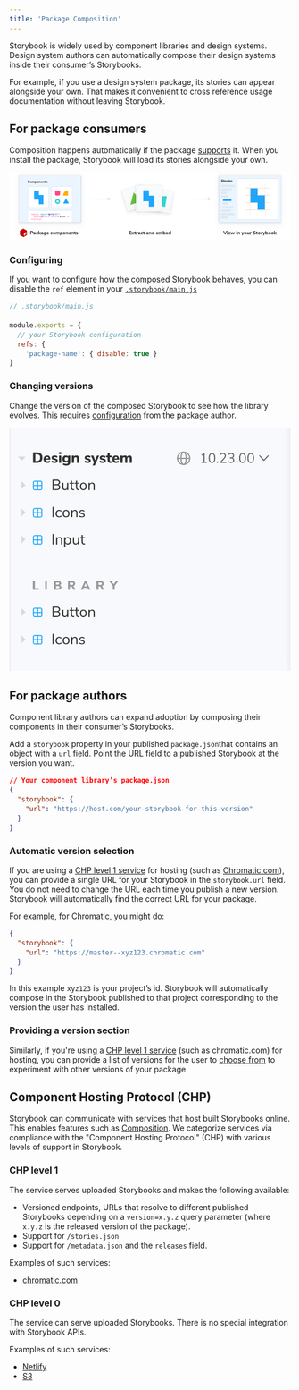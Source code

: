 ```yaml
---
title: 'Package Composition'
---
```


Storybook is widely used by component libraries and design systems. Design system authors can automatically compose their design systems inside their consumer’s Storybooks.

For example, if you use a design system package, its stories can appear alongside your own. That makes it convenient to cross reference usage documentation without leaving Storybook.

## For package consumers

Composition happens automatically if the package [supports](#for-package-authors) it. When you install the package, Storybook will load its stories alongside your own.

![Package composition workflow](./package-composition.png)

### Configuring

If you want to configure how the composed Storybook behaves, you can disable the `ref` element in your [`.storybook/main.js`](../configure/overview.md#configure-story-rendering)

```js
// .storybook/main.js

module.exports = {
  // your Storybook configuration
  refs: {
    'package-name': { disable: true }
}
```

### Changing versions

Change the version of the composed Storybook to see how the library evolves. This requires [configuration](#providing-a-version-section) from the package author.

![Package composition workflow](./composition-versioning.png)

## For package authors

Component library authors can expand adoption by composing their components in their consumer’s Storybooks.

Add a `storybook` property in your published `package.json`that contains an object with a `url` field. Point the URL field to a published Storybook at the version you want.

```json
// Your component library’s package.json
{
  "storybook": {
    "url": "https://host.com/your-storybook-for-this-version"
  }
}
```

### Automatic version selection

If you are using a [CHP level 1 service](#chp-level-1) for hosting (such as [Chromatic.com](https://www.chromatic.com/)), you can provide a single URL for your Storybook in the `storybook.url` field. You do not need to change the URL each time you publish a new version. Storybook will automatically find the correct URL for your package.

For example, for Chromatic, you might do:

```json
{
  "storybook": {
    "url": "https://master--xyz123.chromatic.com"
  }
}
```

In this example `xyz123` is your project’s id. Storybook will automatically compose in the Storybook published to that project corresponding to the version the user has installed.

### Providing a version section

Similarly, if you're using a [CHP level 1 service](#chp-level-1) (such as chromatic.com) for hosting, you can provide a list of versions for the user to [choose from](#changing-versions) to experiment with other versions of your package.

## Component Hosting Protocol (CHP)

Storybook can communicate with services that host built Storybooks online. This enables features such as [Composition](./storybook-composition). We categorize services via compliance with the "Component Hosting Protocol" (CHP) with various levels of support in Storybook.

### CHP level 1

The service serves uploaded Storybooks and makes the following available:

- Versioned endpoints, URLs that resolve to different published Storybooks depending on a `version=x.y.z` query parameter (where `x.y.z` is the released version of the package).
- Support for `/stories.json`
- Support for `/metadata.json` and the `releases` field.

Examples of such services:

- [chromatic.com](https://www.chromatic.com/)

### CHP level 0

The service can serve uploaded Storybooks. There is no special integration with Storybook APIs.

Examples of such services:

- [Netlify](https://www.netlify.com/)
- [S3](https://aws.amazon.com/en/s3/)
